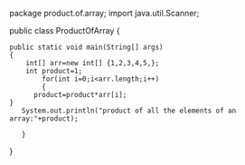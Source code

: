 package product.of.array;
import java.util.Scanner;

public class ProductOfArray 
{

    
    public static void main(String[] args) 
    {
        int[] arr=new int[] {1,2,3,4,5,};
        int product=1;
            for(int i=0;i<arr.length;i++)
            {
          product=product*arr[i];
    }
       System.out.println("product of all the elements of an array:"+product);
          
       }
}   
